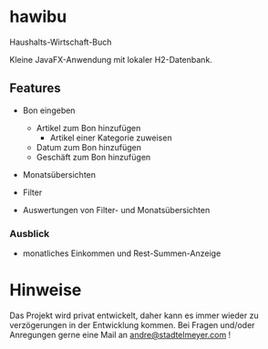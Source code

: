 # hawibu
Haushalts-Wirtschaft-Buch


Kleine JavaFX-Anwendung mit lokaler H2-Datenbank.


## Features

- Bon eingeben
  - Artikel zum Bon hinzufügen 
    - Artikel einer Kategorie zuweisen
  - Datum zum Bon hinzufügen
  - Geschäft zum Bon hinzufügen
  
- Monatsübersichten
- Filter
- Auswertungen von Filter- und Monatsübersichten

### Ausblick
- monatliches Einkommen und Rest-Summen-Anzeige


# Hinweise
Das Projekt wird privat entwickelt, daher kann es immer wieder zu verzögerungen in der Entwicklung kommen.
Bei Fragen und/oder Anregungen gerne eine Mail an andre@stadtelmeyer.com !
